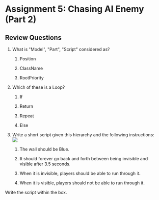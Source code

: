 
# Assignment 5: Chasing AI Enemy (Part 2)

  

  

## Review Questions

1.  What is "Model", "Part", "Script" considered as?
    
    
    1.  Position
        
    2.  ClassName
        
    3.  RootPriority
        

3.  Which of these is a Loop?
    
    
    1.  If
        
    2.  Return
        
    3.  Repeat
        
    4.  Else
    

5.  Write a short script given this hierarchy and the following instructions:  
    ![](https://storage.googleapis.com/cm-image-repository.appspot.com/roblox_3/Deprecated%20Lessons/L5%20Homework/ecc58430-6c5a-4a6b-b875-8470847a7783.png)
    
    
    1.  The wall should be Blue.
        
    2.  It should forever go back and forth between being invisible and visible after 3.5 seconds.
        
    3.  When it is invisible, players should be able to run through it.
        
    4.  When it is visible, players should not be able to run through it.
        

  
Write the script within the box.